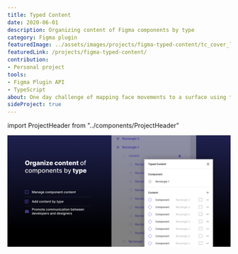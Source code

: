 ```yaml
---
title: Typed Content
date: 2020-06-01
description: Organizing content of Figma components by type
category: Figma plugin
featuredImage: ../assets/images/projects/figma-typed-content/tc_cover_letter.png
featuredLink: /projects/figma-typed-content/
contribution: 
- Personal project
tools: 
- Figma Plugin API
- TypeScript
about: One day challenge of mapping face movements to a surface using the p5.js face tracking library. Inspired by Jim Campbell's lo-fi installations.
sideProject: true
---
```

import ProjectHeader from "../components/ProjectHeader"

<ProjectHeader project={props.pageContext.frontmatter} />

![](../assets/images/projects/figma-typed-content/tc_cover_letter.png)